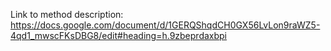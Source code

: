 Link to method description: https://docs.google.com/document/d/1GERQShqdCH0GX56LvLon9raWZ5-4qd1_mwscFKsDBG8/edit#heading=h.9zbeprdaxbpi
